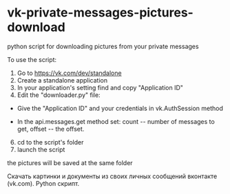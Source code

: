 # vk-private-messages-pictures-download
python script for downloading pictures from your private messages

To use the script:
1. Go to  https://vk.com/dev/standalone
2. Create a standalone application
3. In your application's setting find and copy "Application ID"
4. Edit the "downloader.py" file:

 * Give the "Application ID" and your credentials in vk.AuthSession method

 * In the api.messages.get method set: count -- number of messages to get, offset -- the offset.

6. cd to the script's folder
7. launch the script 

the pictures will be saved at the same folder

Скачать картинки и документы из своих личных сообщений вконтакте (vk.com). Python скрипт.
